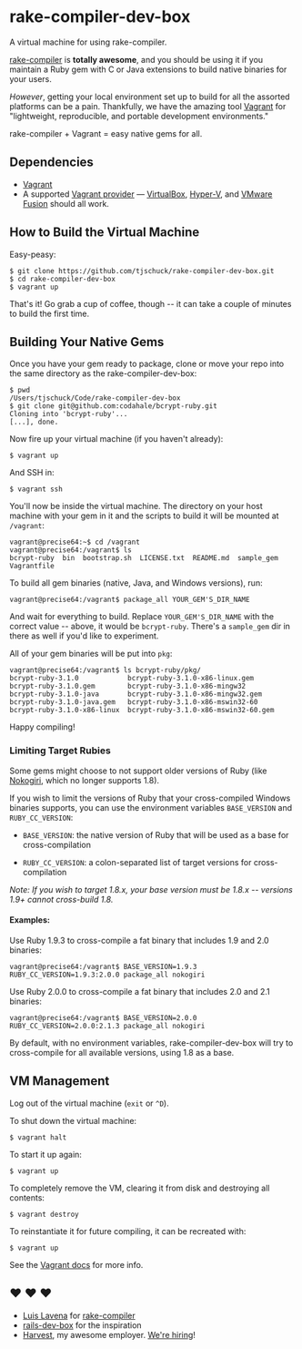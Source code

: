 # rake-compiler-dev-box

A virtual machine for using rake-compiler.

[rake-compiler](https://github.com/luislavena/rake-compiler) is **totally awesome**, and you should be using it if you maintain a Ruby gem with C or Java extensions to build native binaries for your users.

_However_, getting your local environment set up to build for all the assorted platforms can be a pain.  Thankfully, we have the amazing tool [Vagrant](http://www.vagrantup.com) for "lightweight, reproducible, and portable development environments."

rake-compiler + Vagrant = easy native gems for all.

## Dependencies

* [Vagrant](http://www.vagrantup.com)
* A supported [Vagrant provider](https://docs.vagrantup.com/v2/providers/index.html) — [VirtualBox](https://docs.vagrantup.com/v2/virtualbox/index.html), [Hyper-V](https://docs.vagrantup.com/v2/hyperv/index.html), and [VMware Fusion](https://docs.vagrantup.com/v2/vmware/index.html) should all work.

## How to Build the Virtual Machine

Easy-peasy:

    $ git clone https://github.com/tjschuck/rake-compiler-dev-box.git
    $ cd rake-compiler-dev-box
    $ vagrant up

That's it!  Go grab a cup of coffee, though -- it can take a couple of minutes to build the first time.

## Building Your Native Gems

Once you have your gem ready to package, clone or move your repo into the same directory as the rake-compiler-dev-box:

    $ pwd
    /Users/tjschuck/Code/rake-compiler-dev-box
    $ git clone git@github.com:codahale/bcrypt-ruby.git
    Cloning into 'bcrypt-ruby'...
    [...], done.

Now fire up your virtual machine (if you haven't already):

    $ vagrant up

And SSH in:

    $ vagrant ssh

You'll now be inside the virtual machine.  The directory on your host machine with your gem in it and the scripts to build it will be mounted at `/vagrant`:

    vagrant@precise64:~$ cd /vagrant
    vagrant@precise64:/vagrant$ ls
    bcrypt-ruby  bin  bootstrap.sh  LICENSE.txt  README.md  sample_gem  Vagrantfile

To build all gem binaries (native, Java, and Windows versions), run:

    vagrant@precise64:/vagrant$ package_all YOUR_GEM'S_DIR_NAME

And wait for everything to build.  Replace `YOUR_GEM'S_DIR_NAME` with the correct value -- above, it would be `bcrypt-ruby`. There's a `sample_gem` dir in there as well if you'd like to experiment.

All of your gem binaries will be put into `pkg`:

    vagrant@precise64:/vagrant$ ls bcrypt-ruby/pkg/
    bcrypt-ruby-3.1.0            bcrypt-ruby-3.1.0-x86-linux.gem
    bcrypt-ruby-3.1.0.gem        bcrypt-ruby-3.1.0-x86-mingw32
    bcrypt-ruby-3.1.0-java       bcrypt-ruby-3.1.0-x86-mingw32.gem
    bcrypt-ruby-3.1.0-java.gem   bcrypt-ruby-3.1.0-x86-mswin32-60
    bcrypt-ruby-3.1.0-x86-linux  bcrypt-ruby-3.1.0-x86-mswin32-60.gem

Happy compiling!

### Limiting Target Rubies

Some gems might choose to not support older versions of Ruby (like [Nokogiri](http://nokogiri.org), which no longer supports 1.8).

If you wish to limit the versions of Ruby that your cross-compiled Windows binaries supports, you can use the environment variables `BASE_VERSION` and `RUBY_CC_VERSION`:

* `BASE_VERSION`: the native version of Ruby that will be used as a base for cross-compilation

* `RUBY_CC_VERSION`: a colon-separated list of target versions for cross-compilation

_Note: If you wish to target 1.8.x, your base version must be 1.8.x -- versions 1.9+ cannot cross-build 1.8._

#### Examples:

Use Ruby 1.9.3 to cross-compile a fat binary that includes 1.9 and 2.0 binaries:

    vagrant@precise64:/vagrant$ BASE_VERSION=1.9.3 RUBY_CC_VERSION=1.9.3:2.0.0 package_all nokogiri

Use Ruby 2.0.0 to cross-compile a fat binary that includes 2.0 and 2.1 binaries:

    vagrant@precise64:/vagrant$ BASE_VERSION=2.0.0 RUBY_CC_VERSION=2.0.0:2.1.3 package_all nokogiri

By default, with no environment variables, rake-compiler-dev-box will try to cross-compile for all available versions, using 1.8 as a base.

## VM Management

Log out of the virtual machine (`exit` or `^D`).

To shut down the virtual machine:

    $ vagrant halt

To start it up again:

    $ vagrant up

To completely remove the VM, clearing it from disk and destroying all contents:

    $ vagrant destroy

To reinstantiate it for future compiling, it can be recreated with:

    $ vagrant up

See the [Vagrant docs](http://docs.vagrantup.com/) for more info.

## :heart: :heart: :heart:

* [Luis Lavena](https://github.com/luislavena) for [rake-compiler](https://github.com/luislavena/rake-compiler)
* [rails-dev-box](https://github.com/rails/rails-dev-box) for the inspiration
* [Harvest](http://www.getharvest.com), my awesome employer.  [We're hiring](http://www.getharvest.com/careers)!
